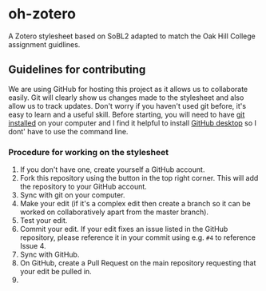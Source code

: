 # oh-zotero
A Zotero stylesheet based on SoBL2 adapted to match the Oak Hill College assignment guidlines.
## Guidelines for contributing
We are using GitHub for hosting this project as it allows us to collaborate easily. Git will clearly show us changes made to the stylesheet and also allow us to track updates. Don't worry if you haven't used git before, it's easy to learn and a useful skill.
Before starting, you will need to have [git installed](https://git-scm.com/downloads) on your computer and I find it helpful to install [GitHub desktop](https://help.github.com/desktop/guides/getting-started-with-github-desktop/installing-github-desktop/) so I dont' have to use the command line.

### Procedure for working on the stylesheet
1. If you don't have one, create yourself a GitHub account.
1. Fork this repository using the button in the top right corner. This will add the repository to your GitHub account.
1. Sync with git on your computer.
1. Make your edit (if it's a complex edit then create a branch so it can be worked on collaboratively apart from the master branch).
1. Test your edit.
1. Commit your edit. If your edit fixes an issue listed in the GitHub repository, please reference it in your commit using e.g. `#4` to reference Issue 4.
1. Sync with GitHub.
1. On GitHub, create a Pull Request on the main repository requesting that your edit be pulled in.
1. 